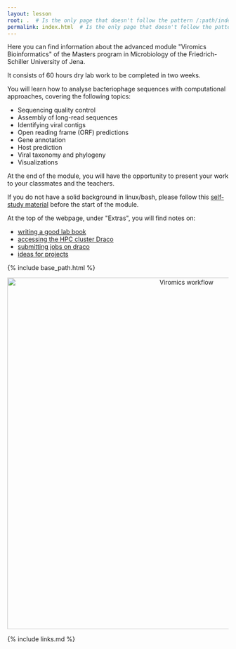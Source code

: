 ```yaml
---
layout: lesson
root: .  # Is the only page that doesn't follow the pattern /:path/index.html
permalink: index.html  # Is the only page that doesn't follow the pattern /:path/index.html
---
```


Here you can find information about the advanced module "Viromics Bioinformatics" of the Masters program in Microbiology of the Friedrich-Schiller University of Jena.

It consists of 60 hours dry lab work to be completed in two weeks.

You will learn how to analyse bacteriophage sequences with computational approaches, covering the following topics:
  - Sequencing quality control
  - Assembly of long-read sequences
  - Identifying viral contigs
  - Open reading frame (ORF) predictions
  - Gene annotation
  - Host prediction
  - Viral taxonomy and phylogeny
  - Visualizations

At the end of the module, you will have the opportunity to present your work to your classmates and the teachers.

If you do not have a solid background in linux/bash, please follow this [self-study material](https://github.com/waltercostamb/course_viral-microbiology_2023/blob/main/study_material.md) before the start of the module.

At the top of the webpage, under "Extras", you will find notes on:  
- [writing a good lab book](https://mgxlab.github.io/Viromics2024/labbook/index.html)
- [accessing the HPC cluster Draco](https://mgxlab.github.io/Viromics2024/draco/index.html)
- [submitting jobs on draco](https://mgxlab.github.io/Viromics2024/sbatch/index.html)
- [ideas for projects](https://mgxlab.github.io/Viromics2024/draco/index.html)

{% include base_path.html %}
<p align="center">
    <a href="{{ site.carpentries_site }}"><img src="{{ relative_root_path }}/assets/img/slide_module_2024.png" alt="Viromics workflow" width="800" /></a>
</p>

{% include links.md %}
